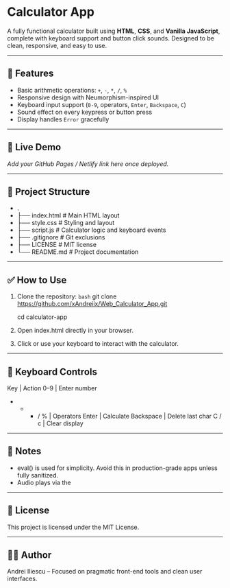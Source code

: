 # Calculator App

A fully functional calculator built using **HTML**, **CSS**, and **Vanilla JavaScript**, complete with keyboard support and button click sounds. Designed to be clean, responsive, and easy to use.

---

## 🔧 Features

- Basic arithmetic operations: `+`, `-`, `*`, `/`, `%`
- Responsive design with Neumorphism-inspired UI
- Keyboard input support (`0-9`, operators, `Enter`, `Backspace`, `C`)
- Sound effect on every keypress or button press
- Display handles `Error` gracefully

---

## 🚀 Live Demo

*Add your GitHub Pages / Netlify link here once deployed.*

---

## 📂 Project Structure

- .
- ├── index.html # Main HTML layout
- ├── style.css # Styling and layout
- ├── script.js # Calculator logic and keyboard events
- ├── .gitignore # Git exclusions
- ├── LICENSE # MIT license
- └── README.md # Project documentation

---

## ✅ How to Use

1. Clone the repository:
   ```bash```
   git clone https://github.com/xAndreiix/Web_Calculator_App.git
   
   cd calculator-app

2. Open index.html directly in your browser.
3. Click or use your keyboard to interact with the calculator.

---

## 🎹 Keyboard Controls

Key	            |       Action
0–9	            |       Enter number
+ - * / %	    |       Operators
Enter	        |       Calculate
Backspace	    |       Delete last char
C / c	        |       Clear display

---

## 🧠 Notes

- eval() is used for simplicity. Avoid this in production-grade apps unless fully sanitized.
- Audio plays via the <audio> element. Can be customized in index.html.

---

## 📄 License

This project is licensed under the MIT License.

---

## 👨‍💻 Author

Andrei Iliescu – Focused on pragmatic front-end tools and clean user interfaces.